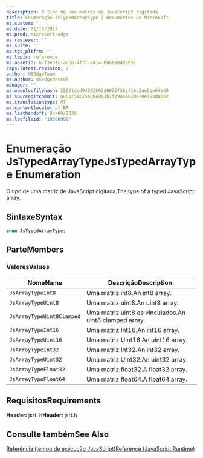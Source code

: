 ```yaml
---
description: O tipo de uma matriz de JavaScript digitada.
title: Enumeração JsTypedArrayType | Documentos da Microsoft
ms.custom: ''
ms.date: 01/18/2017
ms.prod: microsoft-edge
ms.reviewer: ''
ms.suite: ''
ms.tgt_pltfrm: ''
ms.topic: reference
ms.assetid: 67f3e51c-acbb-4fff-a414-0868a0dd5051
caps.latest.revision: 2
author: MSEdgeTeam
ms.author: msedgedevrel
manager: ''
ms.openlocfilehash: 22061dcd94292593d0026f3bc41bc2ae5be64ea9
ms.sourcegitcommit: 6860234c25a8be863b7f29a54838e78e120dbb62
ms.translationtype: MT
ms.contentlocale: pt-BR
ms.lasthandoff: 04/09/2020
ms.locfileid: "10560998"
---
```

# <span data-ttu-id="3ce7c-103">Enumeração JsTypedArrayType</span><span class="sxs-lookup"><span data-stu-id="3ce7c-103">JsTypedArrayType Enumeration</span></span>
<span data-ttu-id="3ce7c-104">O tipo de uma matriz de JavaScript digitada.</span><span class="sxs-lookup"><span data-stu-id="3ce7c-104">The type of a typed JavaScript array.</span></span>  
  
## <span data-ttu-id="3ce7c-105">Sintaxe</span><span class="sxs-lookup"><span data-stu-id="3ce7c-105">Syntax</span></span>  
  
```cpp  
enum JsTypedArrayType;  
```  
  
## <span data-ttu-id="3ce7c-106">Parte</span><span class="sxs-lookup"><span data-stu-id="3ce7c-106">Members</span></span>  
  
### <span data-ttu-id="3ce7c-107">Valores</span><span class="sxs-lookup"><span data-stu-id="3ce7c-107">Values</span></span>  
  
|<span data-ttu-id="3ce7c-108">Nome</span><span class="sxs-lookup"><span data-stu-id="3ce7c-108">Name</span></span>|<span data-ttu-id="3ce7c-109">Descrição</span><span class="sxs-lookup"><span data-stu-id="3ce7c-109">Description</span></span>|  
|----------|-----------------|  
|`JsArrayTypeInt8`|<span data-ttu-id="3ce7c-110">Uma matriz int8.</span><span class="sxs-lookup"><span data-stu-id="3ce7c-110">An int8 array.</span></span>|  
|`JsArrayTypeUint8`|<span data-ttu-id="3ce7c-111">Uma matriz uint8.</span><span class="sxs-lookup"><span data-stu-id="3ce7c-111">An uint8 array.</span></span>|  
|`JsArrayTypeUint8Clamped`|<span data-ttu-id="3ce7c-112">Uma matriz uint8 os vinculados.</span><span class="sxs-lookup"><span data-stu-id="3ce7c-112">An uint8 clamped array.</span></span>|  
|`JsArrayTypeInt16`|<span data-ttu-id="3ce7c-113">Uma matriz Int16.</span><span class="sxs-lookup"><span data-stu-id="3ce7c-113">An int16 array.</span></span>|  
|`JsArrayTypeUint16`|<span data-ttu-id="3ce7c-114">Uma matriz UInt16.</span><span class="sxs-lookup"><span data-stu-id="3ce7c-114">An uint16 array.</span></span>|  
|`JsArrayTypeInt32`|<span data-ttu-id="3ce7c-115">Uma matriz Int32.</span><span class="sxs-lookup"><span data-stu-id="3ce7c-115">An int32 array.</span></span>|  
|`JsArrayTypeUint32`|<span data-ttu-id="3ce7c-116">Uma matriz UInt32.</span><span class="sxs-lookup"><span data-stu-id="3ce7c-116">An uint32 array.</span></span>|  
|`JsArrayTypeFloat32`|<span data-ttu-id="3ce7c-117">Uma matriz float32.</span><span class="sxs-lookup"><span data-stu-id="3ce7c-117">A float32 array.</span></span>|  
|`JsArrayTypeFloat64`|<span data-ttu-id="3ce7c-118">Uma matriz float64.</span><span class="sxs-lookup"><span data-stu-id="3ce7c-118">A float64 array.</span></span>|  
  
## <span data-ttu-id="3ce7c-119">Requisitos</span><span class="sxs-lookup"><span data-stu-id="3ce7c-119">Requirements</span></span>  
 <span data-ttu-id="3ce7c-120">**Header:** jsrt. h</span><span class="sxs-lookup"><span data-stu-id="3ce7c-120">**Header:** jsrt.h</span></span>  
  
## <span data-ttu-id="3ce7c-121">Consulte também</span><span class="sxs-lookup"><span data-stu-id="3ce7c-121">See Also</span></span>  
 [<span data-ttu-id="3ce7c-122">Referência (tempo de execução JavaScript)</span><span class="sxs-lookup"><span data-stu-id="3ce7c-122">Reference (JavaScript Runtime)</span></span>](../chakra-hosting/reference-javascript-runtime.md)